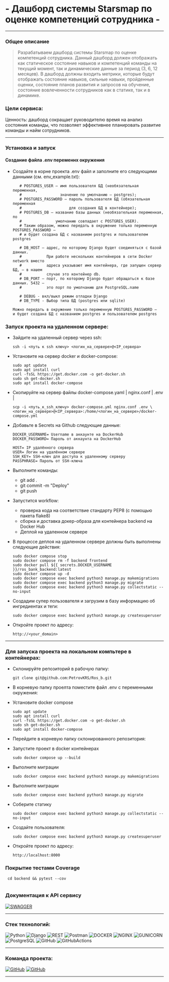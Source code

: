 #  - Дашборд системы  Starsmap по оценке компетенций сотрудника -
***
### Общее описание
> Разрабатываем дашборд системы  Starsmap по оценке компетенций сотрудника. Данный дашборд должен отображать 
  как статическое состояние навыков и компетенций команды на текущий момент, так и динамические данные за период 
  (3, 6, 12 месяцев). В дашборд должны входить метрики, которые будут отображать состояние навыков, сильные 
  навыки, пройденные оценки, состояние планов развития и запросов на обучение, состояние вовлеченности 
  сотрудников как в статике, так и в динамике.

### Цели сервиса:
  Ценность: дашборд сокращает руководителю время на анализ состояния команды, что позволяет эффективнее планировать 
  развитие команды и найм сотрудников.

***
### Установка и запуск

#### Создание файла .env переменнх окружения
- Создайте в корне проекта .env файл и заполните его следующими данными 
  (см. env_example.txt):
  ```
     # POSTGRES_USER — имя пользователя БД (необязательная переменная,
     #                 значение по умолчанию — postgres);
     # POSTGRES_PASSWORD — пароль пользователя БД (обязательная переменная
     #                     для создания БД в контейнере);
     # POSTGRES_DB — название базы данных (необязательная переменная, по
     #               умолчанию совпадает с POSTGRES_USER).
     # Таким образом, можно передать в окружение только переменную POSTGRES_PASSWORD —
     # и будет создана БД с названием postgres и пользователем postgres

     # DB_HOST — адрес, по которому Django будет соединяться с базой данных.
     #           При работе нескольких контейнеров в сети Docker network вместо
     #           адреса указывают имя контейнера, где запущен сервер БД, — в нашем
     #           случае это контейнер db.
     # DB_PORT — порт, по которому Django будет обращаться к базе данных. 5432 —
     #           это порт по умолчанию для PostgreSQL.name

     # DEBUG - вкл/выкл режим отладки Django
     # DB_TYPE - Выбор типа БД (postgres или sqlite)
  
  Можно передать в окружение только переменную POSTGRES_PASSWORD —
  и будет создана БД с названием postgres и пользователем postgres
  ```

### Запуск проекта на удаленном сервере:

- Зайдите на удаленный сервер через ssh:
  ```
  ssh -i <путь к ssh ключу> <логин_на_сервере>@<IP_сервера>
  ```
- Установите на сервер docker и docker-compose:
  ```
  sudo apt update
  sudo apt install curl
  curl -fsSL https://get.docker.com -o get-docker.sh
  sudo sh get-docker.sh
  sudo apt install docker-compose
  ```

- Скопируйте на сервер файлы docker-compose.yaml | nginx.conf | .env |
  ```
  scp -i <путь_к_ssh_ключу> docker-compose.yml nginx.conf .env \
  <логин_на_сервере>@<IP_сервера>:/home/<логин_на_сервере>/docker-compose.yml
  ```

- Добавьте в Secrets на Github следующие данные:

  ```
  DOCKER_USERNAME= Username в аккаунте на DockerHub
  DOCKER_PASSWORD= Пароль от аккаунта на DockerHub

  HOST= IP удалённого сервера
  USER= Логин на удалённом сервере
  SSH_KEY= SSH-ключ для доступа к удаленному серверу
  PASSPHRASE= Пароль от SSH-ключа

  ```
- Выполните команды:

  - git add .
  - git commit -m "Deploy"
  - git push

- Запустится workflow:

  - проверка кода на соответствие стандарту PEP8 (с помощью пакета flake8)
  - сборка и доставка докер-образа для контейнера backend на Docker Hub
  - Деплой на удаленном сервере


- В процессе деплоя на удаленном сервере должны быть выполнены следующие действия:

  ```
  sudo docker compose stop
  sudo docker compose rm -f backend frontend
  sudo docker pull ${{ secrets.DOCKER_USERNAME }}/ros_bank_backend:latest
  sudo docker compose up -d
  sudo docker compose exec backend python3 manage.py makemigrations
  sudo docker compose exec backend python3 manage.py migrate
  sudo docker compose exec backend python3 manage.py collectstatic --no-input
  ```
- Создадим супер пользователя и загрузим в базу информацию об ингредиентах и теги:
  ```
  sudo docker compose exec backend python3 manage.py createsuperuser
  ```
- Откройте проект по адресу:
  ```
  http://<your_domain>
  ```


***

### Для запуска проекта на локальном компьтере в контейнерах:

- Cклонируйте репозиторий в рабочую папку:
  ```
  git clone git@github.com:PetrovKRS/Ros_b.git
  ```
- В корневую папку проелта поместите файл .env с переменными окружения:

- Установите docker compose
  ```
  sudo apt update
  sudo apt install curl
  curl -fsSL https://get.docker.com -o get-docker.sh
  sudo sh get-docker.sh
  sudo apt install docker-compose
  ```
- Перейдите в корневую папку склонированного репозитория:
- Запустите проект в docker контейнерах
  ```
  sudo docker compose up --build
  ```
- Выполните миграции
  ``` 
  sudo docker compose exec backend python3 manage.py makemigrations
  ```
- Выполните миграции
  ```
  sudo docker compose exec backend python3 manage.py migrate
  ```
- Соберите статику
  ```
  sudo docker compose exec backend python3 manage.py collectstatic --no-input
  ```
- Создайте пользователя:
  ```
  sudo docker compose exec backend python3 manage.py createsuperuser
  ```
- Откройте проект по адресу:
  ```
  http://localhost:8000
  ```

### Покрытие тестами Coverage
  ```
   cd backend && pytest --cov
    
  ```

### Документация к API сервису
[![SWAGGER](https://img.shields.io/badge/-swagger-df?style=for-the-badge&logo=swagger&labelColor=black&color=blue)](https://rosb-hakaton.ddns.net/swagger/)

***

### <b> Стек технологий: </b>

![Python](https://img.shields.io/badge/-Python_3.12-df?style=for-the-badge&logo=Python&labelColor=yellow&color=blue)
![Django](https://img.shields.io/badge/-Django-df?style=for-the-badge&logo=Django&labelColor=darkgreen&color=blue)
![REST](https://img.shields.io/badge/-REST-df?style=for-the-badge&logo=Django&labelColor=darkgreen&color=blue)
![Postman](https://img.shields.io/badge/-Postman-df?style=for-the-badge&logo=Postman&labelColor=black&color=blue)
![DOCKER](https://img.shields.io/badge/-DOCKER-df?style=for-the-badge&logo=DOCKER&labelColor=lightblue&color=blue)
![NGINX](https://img.shields.io/badge/-Nginx-df?style=for-the-badge&logo=NGINX&labelColor=green&color=blue)
![GUNICORN](https://img.shields.io/badge/-Gunicorn-df?style=for-the-badge&logo=Gunicorn&labelColor=lightgreen&color=blue)
![PostgreSQL](https://img.shields.io/badge/-PostgreSQL-df?style=for-the-badge&logo=PostgreSQL&labelColor=lightblue&color=blue)
![GitHub](https://img.shields.io/badge/-GitHub-df?style=for-the-badge&logo=GitHub&labelColor=black&color=blue)
![GitHubActions](https://img.shields.io/badge/-GitHubActions-df?style=for-the-badge&logo=GitHubActions&labelColor=black&color=blue)
***
### Команда проекта: 
[![GitHub](https://img.shields.io/badge/-Андрей_Петров-df?style=for-the-badge&logo=GitHub&labelColor=black&color=blue)](https://github.com/PetrovKRS)
[![GitHub](https://img.shields.io/badge/-Шукало_Родион-df?style=for-the-badge&logo=GitHub&labelColor=black&color=blue)](https://github.com/SHURSHALO)

***